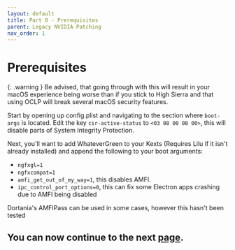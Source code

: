 ```yaml
---
layout: default
title: Part 0 - Prerequisites
parent: Legacy NVIDIA Patching
nav_order: 1
---
```


# Prerequisites

{: .warning }
Be advised, that going through with this will result in your macOS experience being worse than if you stick to High Sierra and that using OCLP will break several macOS security features.

Start by opening up config.plist and navigating to the section where ``boot-args`` is located.
Edit the key ``csr-active-status`` to ``<03 08 00 00 00>``, this will disable parts of System Integrity Protection.

Next, you'll want to add WhateverGreen to your Kexts (Requires Lilu if it isn't already installed) and append the following to your boot arguments:
- ``ngfxgl=1``
- ``ngfxcompat=1``
- ``amfi_get_out_of_my_way=1``, this disables AMFI.
- ``ipc_control_port_options=0``, this can fix some Electron apps crashing due to AMFI being disabled

Dortania's AMFIPass can be used in some cases, however this hasn't been tested

## You can now continue to the next <a href="../02-PatchingTheOS">page</a>.

